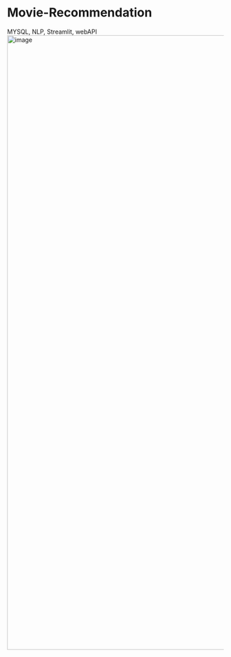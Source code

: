 # Movie-Recommendation
MYSQL, NLP, Streamlit, webAPI
<img width="1432" alt="image" src="https://github.com/user-attachments/assets/acdc7882-3d87-47ed-934f-30c11d0c285a" />

